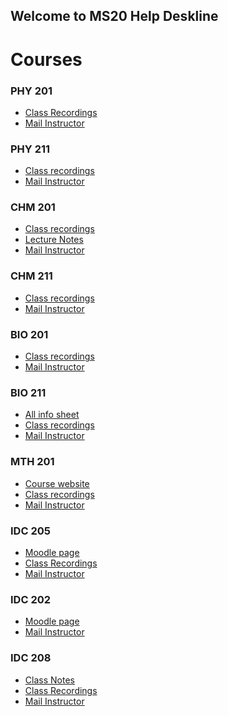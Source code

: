 ## Welcome to MS20 Help Deskline


# Courses

### PHY 201
* [Class Recordings](https://www.youtube.com/playlist?list=PLFcOcw2zQTp5kfTwfj67qQ1JLAjuqrQaz)
* <a href = "mailto:	kinjalk@iisermohali.ac.in?subject = Feedback&body = Message"> Mail Instructor </a>

### PHY 211
* [Class recordings](https://www.youtube.com/playlist?list=PLFcOcw2zQTp5xdR8ZZKKdYO50cxyll4zs)
* <a href = "mailto:skgoyal@iisermohali.ac.in?subject = Feedback&body = Message"> Mail Instructor </a>

### CHM 201
* [Class recordings](https://www.youtube.com/playlist?list=PLFcOcw2zQTp4Xhf29QydvdCdfkvkMHLyx)
* [Lecture Notes](https://drive.google.com/drive/folders/1Qv_xoBOTRZkuGpQj26HOZJicqHFnFlxS?usp=sharing)
* <a href = "mailto:jgeorge@iisermohali.ac.in?subject = Feedback&body = Message"> Mail Instructor </a>

### CHM 211
* [Class recordings](https://youtube.com/playlist?list=PLFcOcw2zQTp4JXktZCTXuWdhNAEosYt65)
* <a href = "mailto:samrat@iisermohali.ac.in?subject = Feedback&body = Message"> Mail Instructor </a>  

### BIO 201
* [Class recordings](https://youtube.com/playlist?list=PLFcOcw2zQTp7EK5McfkTSU1RpYyi6ol_C)
* <a href = "mailto:rhitoban@iisermohali.ac.in?subject = Feedback&body = Message"> Mail Instructor </a>

### BIO 211
* [All info sheet](https://docs.google.com/spreadsheets/d/1R4cYy2i8FCsIOIsLwWcLcrHsdTChavAe/edit#gid=2146736409)
* [Class recordings](https://youtube.com/playlist?list=PLFcOcw2zQTp40S6ChVpuJEzpO1q4GO4FI)
* <a href = "mailto:prasad@iisermohali.ac.in?subject = Feedback&body = Message"> Mail Instructor </a>
  
### MTH 201
* [Course website](https://sejdm.github.io/mth201/assignments.html)
* [Class recordings](https://youtube.com/playlist?list=PLFcOcw2zQTp7KJUA6SmCwgmPyhFvlhNPt)
* <a href = "mailto:shane@iisermohali.ac.in?subject = Feedback&body = Message"> Mail Instructor </a>

### IDC 205
* [Moodle page](https://web.iisermohali.ac.in/moodle/course/view.php?id=772)
* [Class Recordings](https://youtube.com/playlist?list=PLFcOcw2zQTp7qmrT0AHTe_mNwqgr8MYt0)
* <a href = "mailto:ravisri@iisermohali.ac.in?subject = Feedback&body = Message"> Mail Instructor </a>

### IDC 202
* [Moodle page](https://web.iisermohali.ac.in/moodle/course/view.php?id=799)
* <a href = "mailto:rpotlia11@gmail.com?subject = Feedback&body = Message"> Mail Instructor </a>
  
### IDC 208
* [Class Notes](https://drive.google.com/drive/folders/1RVQg9XB32bU5tuE8qwxXKaVHjKQdzsly?usp=sharing)
* [Class Recordings](https://drive.google.com/drive/folders/1of3-oks6Hh9codGRnDqENm2Of0mez2pB?usp=sharing)
* <a href = "mailto:rpotlia11@gmail.com?subject = Feedback&body = Message"> Mail Instructor </a>

